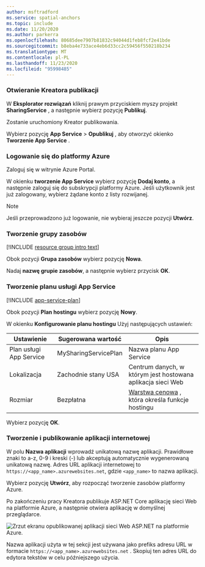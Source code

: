 ```yaml
---
author: msftradford
ms.service: spatial-anchors
ms.topic: include
ms.date: 11/20/2020
ms.author: parkerra
ms.openlocfilehash: 80685dee7907b81832c94044d1feb8fcf2e41bde
ms.sourcegitcommit: b8eba4e733ace4eb6d33cc2c59456f550218b234
ms.translationtype: MT
ms.contentlocale: pl-PL
ms.lasthandoff: 11/23/2020
ms.locfileid: "95998485"
---
```

### <a name="open-the-publish-wizard"></a>Otwieranie Kreatora publikacji

W **Eksplorator rozwiązań** kliknij prawym przyciskiem myszy projekt **SharingService** , a następnie wybierz pozycję **Publikuj**.

Zostanie uruchomiony Kreator publikowania. 

Wybierz pozycję **App Service**  >  **Opublikuj** , aby otworzyć okienko **Tworzenie App Service** .

### <a name="sign-in-to-azure"></a>Logowanie się do platformy Azure

Zaloguj się w witrynie Azure Portal.

W okienku **tworzenie App Service** wybierz pozycję **Dodaj konto**, a następnie zaloguj się do subskrypcji platformy Azure. Jeśli użytkownik jest już zalogowany, wybierz żądane konto z listy rozwijanej.

   > [!NOTE]
   > Jeśli przeprowadzono już logowanie, nie wybieraj jeszcze pozycji **Utwórz**.
   >

### <a name="create-a-resource-group"></a>Tworzenie grupy zasobów

[!INCLUDE [resource group intro text](resource-group.md)]

Obok pozycji **Grupa zasobów** wybierz pozycję **Nowa**.

Nadaj **nazwę grupie zasobów**, a następnie wybierz przycisk **OK**.

### <a name="create-an-app-service-plan"></a>Tworzenie planu usługi App Service

[!INCLUDE [app-service-plan](app-service-plan.md)]

Obok pozycji **Plan hostingu** wybierz pozycję **Nowy**.

W okienku **Konfigurowanie planu hostingu** Użyj następujących ustawień:

| Ustawienie | Sugerowana wartość | Opis |
|-|-|-|
|Plan usługi App Service| MySharingServicePlan | Nazwa planu App Service |
| Lokalizacja | Zachodnie stany USA | Centrum danych, w którym jest hostowana aplikacja sieci Web |
| Rozmiar | Bezpłatna | [Warstwa cenowa](https://azure.microsoft.com/pricing/details/app-service/?ref=microsoft.com&utm_source=microsoft.com&utm_medium=docs&utm_campaign=visualstudio) , która określa funkcje hostingu |

Wybierz pozycję **OK**.

### <a name="create-and-publish-the-web-app"></a>Tworzenie i publikowanie aplikacji internetowej

W polu **Nazwa aplikacji** wprowadź unikatową nazwę aplikacji. Prawidłowe znaki to a-z, 0-9 i kreski (-) lub akceptują automatycznie wygenerowaną unikatową nazwę. Adres URL aplikacji internetowej to `https://<app_name>.azurewebsites.net`, gdzie `<app_name>` to nazwa aplikacji.

Wybierz pozycję **Utwórz**, aby rozpocząć tworzenie zasobów platformy Azure.

   Po zakończeniu pracy Kreatora publikuje ASP.NET Core aplikację sieci Web na platformie Azure, a następnie otwiera aplikację w domyślnej przeglądarce.

  ![Zrzut ekranu opublikowanej aplikacji sieci Web ASP.NET na platformie Azure.](./media/spatial-anchors-azure/web-app-running-live.png)

Nazwa aplikacji użyta w tej sekcji jest używana jako prefiks adresu URL w formacie `https://<app_name>.azurewebsites.net` . Skopiuj ten adres URL do edytora tekstów w celu późniejszego użycia.
